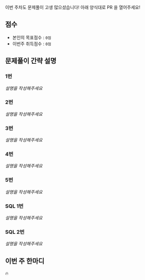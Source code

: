 이번 주차도 문제풀이 고생 많으셨습니다! 아래 양식대로 PR 을 열어주세요!

## 점수

- 본인의 목표점수 : `0점`
- 이번주 취득점수 : `0점`

## 문제풀이 간략 설명

### 1번

_설명을 작성해주세요_

### 2번

_설명을 작성해주세요_

### 3번

_설명을 작성해주세요_

### 4번

_설명을 작성해주세요_

### 5번

_설명을 작성해주세요_

### SQL 1번

_설명을 작성해주세요_

### SQL 2번

_설명을 작성해주세요_

## 이번 주 한마디

🔥
